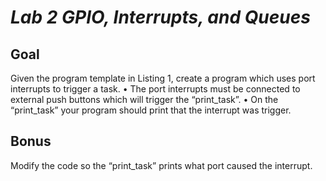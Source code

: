 # _Lab 2 GPIO, Interrupts, and Queues_

## Goal
Given the program template in Listing 1, create a program which uses port interrupts to trigger a task.
• The port interrupts must be connected to external push buttons which will trigger the “print_task”.
• On the “print_task” your program should print that the interrupt was trigger.
## Bonus
Modify the code so the “print_task” prints what port caused the 
interrupt.
